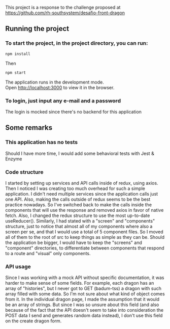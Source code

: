 This project is a response to the challenge proposed at https://github.com/rh-southsystem/desafio-front-dragon

## Running the project

### To start the project, in the project directory, you can run:

`npm install`
 
Then

`npm start`

The application runs in the development mode.<br />
Open [http://localhost:3000](http://localhost:3000) to view it in the browser.

### To login, just input any e-mail and a password

The login is mocked since there's no backend for this application

## Some remarks
### This application has no tests
Should I have more time, I would add some behavioral tests with Jest & Enzyme

### Code structure
I started by setting up services and API calls inside of redux, using axios.
Then I noticed I was creating too much overhead for such a simple application. I didn't need multiple services since the application calls just one API. Also, making the calls outside of redux seems to be the best practice nowadays.
So I've switched back to make the calls inside the components that will use the response and removed axios in favor of native fetch.
Also, I changed the redux structure to use the most up-to-date useReducer().
Similarly, I had stated with a "screen" and "components" structure, just to notice that almost all of my components where also a screen per se, and that I would use a total of 5 component files. So I moved all of them to the root of src to keep things as simple as they can be. Should the application be bigger, I would have to keep the "screens" and "component" directories, to differentiate between components that respond to a route and "visual" only components.

### API usage
Since I was working with a mock API without specific documentation, it was harder to make sense of some fields. For example, each dragon has an array of "histories", but I never got to GET (badum-tss) a dragon with such array filled with some data. So I'm not sure about what kind of object comes from it.
In the individual dragon page, I made the assumption that it would be an array of strings.
But since I was so unsure about this field (and also because of the fact that the API doesn't seem to take into consideration the POST data I send and generates random data instead), I don't use this field on the create dragon form. 
